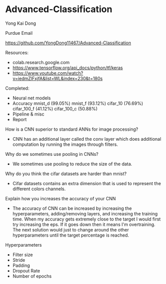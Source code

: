 # Advanced-Classification

 Yong Kai Dong
 
 Purdue Email
 
 https://github.com/YongDong11467/Advanced-Classification
 
Resources: 
  - colab.research.google.com
  - https://www.tensorflow.org/api_docs/python/tf/keras
  - https://www.youtube.com/watch?v=iedmZlFxjfA&list=WL&index=230&t=180s

Completed:
  - Neural net models
  - Accuracy
      mnist_d (99.05%)
      mnist_f (93.12%)
      cifar_10 (76.69%)
      cifar_100_f (41.12%)
      cifar_100_c (50.88%)
  - Pipeline & misc
  - Report

How is a CNN superior to standard ANNs for image processing?
  - CNN has an additional layer called the conv layer which does additional computation by running the images through filters.
  
Why do we sometimes use pooling in CNNs?
  - We sometimes use pooling to reduce the size of the data.
  
Why do you think the cifar datasets are harder than mnist?
  - Cifar datasets contains an extra dimension that is used to represent the different colors channels.
  
Explain how you increases the accuracy of your CNN
  - The accuracy of CNN can be increased by increasing the hyperparameters, adding/removing layers, and increasing the training time. When my accuracy gets extremely close to the
    target I would first try increasing the eps. If it goes down then it means I'm overtraining. The next solution would just to change around the other hyperparameters until
    the target percentage is reached.
    
Hyperparameters
  - Filter size
  - Stride
  - Padding
  - Dropout Rate
  - Number of epochs
